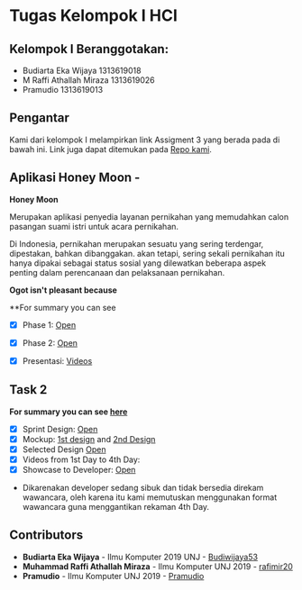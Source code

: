 # Tugas Kelompok I HCI

## Kelompok I Beranggotakan:
* Budiarta Eka Wijaya 1313619018
* M Raffi Athallah Miraza 1313619026
* Pramudio 1313619013

## Pengantar
Kami dari kelompok I melampirkan link Assigment 3 yang berada pada di bawah ini. Link juga dapat ditemukan pada [Repo kami](https://github.com/rafimir20/kelompok-I-hci/tree/assignment3).

## Aplikasi Honey Moon - 
__Honey Moon__

Merupakan aplikasi penyedia layanan pernikahan yang memudahkan calon pasangan suami istri untuk acara pernikahan. 

Di Indonesia, pernikahan merupakan sesuatu yang sering terdengar, dipestakan, bahkan dibanggakan. akan tetapi, sering sekali pernikahan itu hanya dipakai sebagai status sosial yang dilewatkan beberapa aspek penting dalam perencanaan dan pelaksanaan pernikahan.


__Ogot isn't pleasant because__

**For summary you can see
- [x] Phase 1: [Open](https://github.com/rafimir20/kelompok-I-hci/blob/hw2/Task%201/Activity%20Diagram.docx)
- [x] Phase 2: [Open](https://github.com/rafimir20/kelompok-I-hci/blob/hw2/Task%201/Cases%20Narration.docx)
- [x] Presentasi: [Videos](https://youtu.be/I7Y7K_AWm1E)


## Task 2
**For summary you can see [here](https://github.com/rafimir20/kelompok-I-hci/tree/hw2/Task%202)**
- [x] Sprint Design: [Open](https://github.com/rafimir20/kelompok-I-hci/blob/hw2/Task%202/Sprint%20Design.docx)
- [x] Mockup: [1st design](https://github.com/rafimir20/kelompok-I-hci/blob/hw2/Task%202/mockup_1.jpeg) and [2nd Design](https://github.com/rafimir20/kelompok-I-hci/blob/hw2/Task%202/mockup_2.jpeg)
- [x] Selected Design [Open](https://github.com/rafimir20/kelompok-I-hci/blob/hw2/Task%202/mockup_1.jpeg)
- [x] Videos from 1st Day to 4th Day: 
- [x] Showcase to Developer: [Open](https://github.com/rafimir20/kelompok-I-hci/blob/hw2/Task%202/Results%20of%20the%20developer%20interview.docx)

- Dikarenakan developer sedang sibuk dan tidak bersedia direkam wawancara, oleh karena itu kami memutuskan menggunakan format wawancara guna menggantikan rekaman 4th Day.



## Contributors
* **Budiarta Eka Wijaya** - Ilmu Komputer 2019 UNJ - [Budiwijaya53](https://github.com/Budiwijaya53)
* **Muhammad Raffi Athallah Miraza** - Ilmu Komputer UNJ 2019 - [rafimir20](https://github.com/rafimir20)
* **Pramudio** - Ilmu Komputer UNJ 2019 - [Pramudio](https://github.com/Pramudio-Ilkom)
